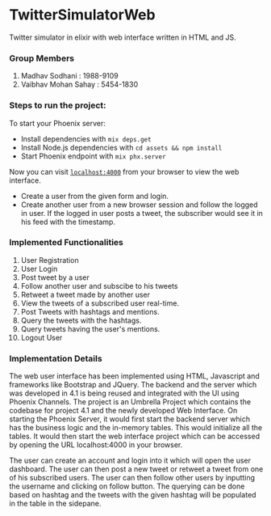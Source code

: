 # TwitterSimulatorWeb

Twitter simulator in elixir with web interface written in HTML and JS.

### Group Members
1.   Madhav Sodhani       :     1988-9109 
2.   Vaibhav Mohan Sahay  :     5454-1830

### Steps to run the project:

To start your Phoenix server:

  * Install dependencies with `mix deps.get`
  * Install Node.js dependencies with `cd assets && npm install`
  * Start Phoenix endpoint with `mix phx.server`

Now you can visit [`localhost:4000`](http://localhost:4000) from your browser to view the web interface.
  * Create a user from the given form and login.
  * Create another user from a new browser session and follow the logged in user. If the logged in user posts a tweet, the subscriber would see it in his feed with the timestamp.


### Implemented Functionalities

1. User Registration
2. User Login
3. Post tweet by a user
4. Follow another user and subscibe to his tweets
5. Retweet a tweet made by another user
6. View the tweets of a subscribed user real-time.
7. Post Tweets with hashtags and mentions.
8. Query the tweets with the hashtags.
9. Query tweets having the user's mentions.
10. Logout User

### Implementation Details

The web user interface has been implemented using HTML, Javascript and frameworks like Bootstrap and JQuery.
The backend and the server which was developed in 4.1 is being reused and integrated with the UI using Phoenix Channels.
The project is an Umbrella Project which contains the codebase for project 4.1 and the newly developed Web Interface.
On starting the Phoenix Server, it would first start the backend server which has the business logic and the in-memory tables. This would initialize all the tables.
It would then start the web interface project which can be accessed by opening the URL localhost:4000 in your browser.

The user can create an account and login into it which will open the user dashboard. The user can then post a new tweet or retweet a tweet from one of his subscribed users.
The user can then follow other users by inputting the username and clicking on follow button.
The querying can be done based on hashtag and the tweets with the given hashtag will be populated in the table in the sidepane.